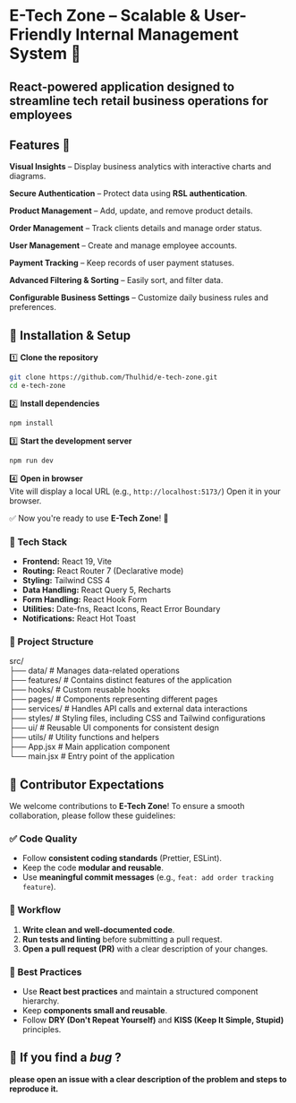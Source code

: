 # **E-Tech Zone** – Scalable & User-Friendly Internal Management System 🚀 

## React-powered application designed to streamline tech retail business operations for employees

## **Features** 📌  

 **Visual Insights** – Display business analytics with interactive charts and diagrams.  
 
**Secure Authentication** – Protect data using **RSL authentication**.  

**Product Management** – Add, update, and remove product details. 

**Order Management** – Track clients details and manage order status.  

**User Management** – Create and manage employee accounts. 

**Payment Tracking** – Keep records of user payment statuses. 

**Advanced Filtering & Sorting** – Easily sort, and filter data.  

**Configurable Business Settings** – Customize daily business rules and preferences.

## 🚀 Installation & Setup  

1️⃣ **Clone the repository** 
   ```sh
   git clone https://github.com/Thulhid/e-tech-zone.git
   cd e-tech-zone
   ```  

2️⃣ **Install dependencies**  
   ```sh
   npm install
   ```  

3️⃣ **Start the development server**  
   ```sh
   npm run dev
   ```  

4️⃣ **Open in browser**  
   Vite will display a local URL (e.g., `http://localhost:5173/`) Open it in your browser.  

✅ Now you're ready to use **E-Tech Zone**! 🚀  

### 📌 Tech Stack  
- **Frontend:** React 19, Vite  
- **Routing:** React Router 7 (Declarative mode)  
- **Styling:** Tailwind CSS 4  
- **Data Handling:** React Query 5, Recharts  
- **Form Handling:** React Hook Form  
- **Utilities:** Date-fns, React Icons, React Error Boundary  
- **Notifications:** React Hot Toast



### 📂 Project Structure  

src/  
├── data/        # Manages data-related operations  
├── features/    # Contains distinct features of the application  
├── hooks/       # Custom reusable hooks  
├── pages/       # Components representing different pages  
├── services/    # Handles API calls and external data interactions  
├── styles/      # Styling files, including CSS and Tailwind configurations  
├── ui/          # Reusable UI components for consistent design  
├── utils/       # Utility functions and helpers  
├── App.jsx      # Main application component  
└── main.jsx     # Entry point of the application  


## 🤝 Contributor Expectations  

We welcome contributions to **E-Tech Zone**! To ensure a smooth collaboration, please follow these guidelines:  

### ✅ Code Quality  
- Follow **consistent coding standards** (Prettier, ESLint).  
- Keep the code **modular and reusable**.  
- Use **meaningful commit messages** (e.g., `feat: add order tracking feature`).  

### 🔄 Workflow  
1. **Write clean and well-documented code**.  
2. **Run tests and linting** before submitting a pull request.  
3. **Open a pull request (PR)** with a clear description of your changes.  

### 📌 Best Practices  
- Use **React best practices** and maintain a structured component hierarchy.  
- Keep **components small and reusable**.  
- Follow **DRY (Don't Repeat Yourself)** and **KISS (Keep It Simple, Stupid)** principles. 

## 🐛 If you find a *bug* ?
**please open an **issue** with a clear description of the problem and steps to reproduce it.**
